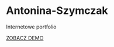 # Antonina-Szymczak
Internetowe portfolio

[ZOBACZ DEMO](https://sophiepopow.github.io/Antonina-Szymczak/)
